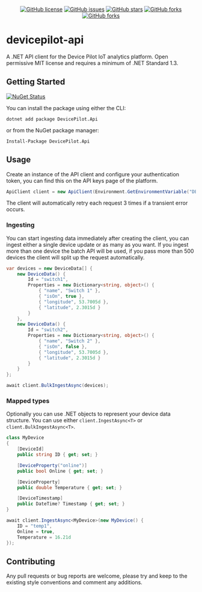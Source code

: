<div align="center">

[![GitHub license](https://img.shields.io/badge/license-MIT-blue.svg?style=flat-square)](https://raw.githubusercontent.com/alandoherty/devicepilot-api-net/master/LICENSE)
[![GitHub issues](https://img.shields.io/github/issues/alandoherty/devicepilot-api-netsvg?style=flat-square)](https://github.com/alandoherty/devicepilot-api-net/issues)
[![GitHub stars](https://img.shields.io/github/stars/alandoherty/devicepilot-api-net.svg?style=flat-square)](https://github.com/alandoherty/devicepilot-api-net/stargazers)
[![GitHub forks](https://img.shields.io/github/forks/alandoherty/devicepilot-api-net.svg?style=flat-square)](https://github.com/alandoherty/devicepilot-api-net/network)
[![GitHub forks](https://img.shields.io/nuget/dt/DevicePilot.Api.svg?style=flat-square)](https://www.nuget.org/packages/DevicePilot.Api/)

</div>

# devicepilot-api

A .NET API client for the Device Pilot IoT analytics platform. Open permissive MIT license and requires a minimum of .NET Standard 1.3.

## Getting Started

[![NuGet Status](https://img.shields.io/nuget/v/DevicePilot.Api.svg?style=flat-square)](https://www.nuget.org/packages/DevicePilot.Api/)

You can install the package using either the CLI:

```
dotnet add package DevicePilot.Api
```

or from the NuGet package manager:

```
Install-Package DevicePilot.Api
```

## Usage

Create an instance of the API client and configure your authentication token, you can find this on the API keys page of the platform.

```csharp
ApiClient client = new ApiClient(Environment.GetEnvironmentVariable("DEVICEPILOT_TOKEN"));
```

The client will automatically retry each request 3 times if a transient error occurs.

### Ingesting

You can start ingesting data immediately after creating the client, you can ingest either a single device update or as many as you want. If you ingest more than one device the batch API will be used, if you pass more than 500 devices the client will split up the request automatically.

```csharp
var devices = new DeviceData[] {
	new DeviceData() {
		Id = "switch1",
		Properties = new Dictionary<string, object>() {
			{ "name", "Switch 1" },
			{ "isOn", true },
			{ "longitude", 53.7005d },
			{ "latitude", 2.3015d }
		}
	},
	new DeviceData() {
		Id = "switch2",
		Properties = new Dictionary<string, object>() {
			{ "name", "Switch 2" },
			{ "isOn", false },
			{ "longitude", 53.7005d },
			{ "latitude", 2.3015d }
		}
	}
};

await client.BulkIngestAsync(devices);
```

### Mapped types

Optionally you can use .NET objects to represent your device data structure. You can use either `client.IngestAsync<T>` or `client.BulkIngestAsync<T>`.

```csharp
class MyDevice 
{
	[DeviceId]
	public string ID { get; set; }

	[DeviceProperty("online")]
	public bool Online { get; set; }

	[DeviceProperty]
	public double Temperature { get; set; }

	[DeviceTimestamp]
	public DateTime? Timestamp { get; set; }
}
```

```csharp
await client.IngestAsync<MyDevice>(new MyDevice() {
	ID = "temp1",
	Online = true,
	Temperature = 16.21d
});
```

## Contributing

Any pull requests or bug reports are welcome, please try and keep to the existing style conventions and comment any additions.
